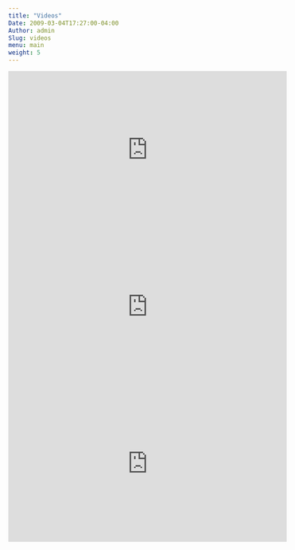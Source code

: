 ```yaml
---
title: "Videos"
Date: 2009-03-04T17:27:00-04:00
Author: admin
Slug: videos
menu: main
weight: 5
---
```


<iframe src="https://www.youtube.com/embed/HmLx6FV-RuI?rel=0" width="560" height="315" frameborder="0" allowfullscreen="allowfullscreen"></iframe>
<iframe src="https://www.youtube.com/embed/POGoNmXX7rM?rel=0" width="560" height="315" frameborder="0" allowfullscreen="allowfullscreen"></iframe>
<iframe src="https://www.youtube.com/embed/XUz8C4suHfo?rel=0" width="560" height="315" frameborder="0" allowfullscreen="allowfullscreen"></iframe>
